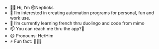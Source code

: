 - 👋🏼 Hi, I’m @Neptioks
- 👀 I’m interested in creating automation programs for personal, fun and work use.
- 🌱 I’m currently learning french thru duolingo and code from mimo
- 📫 You can reach me thru the app?🥴
- 😄 Pronouns: He/Him 
- ⚡ Fun fact: 🤷🏽‍♂️
<!---
Neptioks/Neptioks is a ✨ special ✨ repository because its `README.md` (this file) appears on your GitHub profile.
You can click the Preview link to take a look at your changes.
--->
